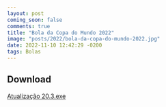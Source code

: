 ```yaml
---
layout: post
coming_soon: false
comments: true
title: "Bola da Copa do Mundo 2022"
image: "posts/2022/bola-da-copa-do-mundo-2022.jpg"
date: 2022-11-10 12:42:29 -0200
tags: Bolas
---
```


<h2>Download</h2>
<div class="download">
  <a class="download-button" href="https://bit.ly/39Ms2J1" onclick="captureOutboundLink('https://bit.ly/39Ms2J1'); return false;" data-filesize="180.13 MB">Atualização 20.3.exe</a>
</div>